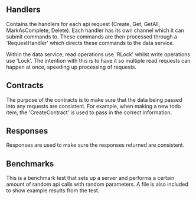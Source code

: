 ## Handlers

Contains the handlers for each api request (Create, Get, GetAll, MarkAsComplete, Delete). Each handler has its own channel
which it can submit commands to. These commands are then processed through a 'RequestHandler' which directs these commands to 
the data service. 

Within the data service, read operations use 'RLock' whilst write operations use 'Lock'. The intention with
this is to have it so multiple read requests can happen at once, speeding up processing of requests.

## Contracts

The purpose of the contracts is to make sure that the data being passed into any requests are consistent. For example, when
making a new todo item, the 'CreateContract' is used to pass in the correct information.

## Responses

Responses are used to make sure the responses returned are consistent.

## Benchmarks

This is a benchmark test that sets up a server and performs a certain amount of random api calls with random parameters. A file
is also included to show example results from the test.

